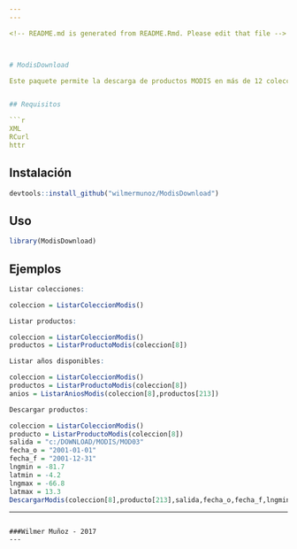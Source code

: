 ```yaml
---
---

<!-- README.md is generated from README.Rmd. Please edit that file -->



# ModisDownload

Este paquete permite la descarga de productos MODIS en más de 12 colecciones y 430 productos [info](https://lpdaac.usgs.gov/dataset_discovery/modis/modis_products_table)


## Requisitos

```r
XML
RCurl
httr
```

## Instalación

```R
devtools::install_github("wilmermunoz/ModisDownload")
```

## Uso


```r
library(ModisDownload)
```

## Ejemplos

```r
Listar colecciones:

coleccion = ListarColeccionModis()
```

```r
Listar productos:

coleccion = ListarColeccionModis()
productos = ListarProductoModis(coleccion[8])
```
```r
Listar años disponibles:

coleccion = ListarColeccionModis()
productos = ListarProductoModis(coleccion[8])
anios = ListarAniosModis(coleccion[8],productos[213])
```
```r
Descargar productos:

coleccion = ListarColeccionModis()
producto = ListarProductoModis(coleccion[8])
salida = "c:/DOWNLOAD/MODIS/MOD03"
fecha_o = "2001-01-01"
fecha_f = "2001-12-31"
lngmin = -81.7
latmin = -4.2
lngmax = -66.8
latmax = 13.3
DescargarModis(coleccion[8],producto[213],salida,fecha_o,fecha_f,lngmin,latmin,lngmax,latmax)

```




---
```

###Wilmer Muñoz - 2017
---
